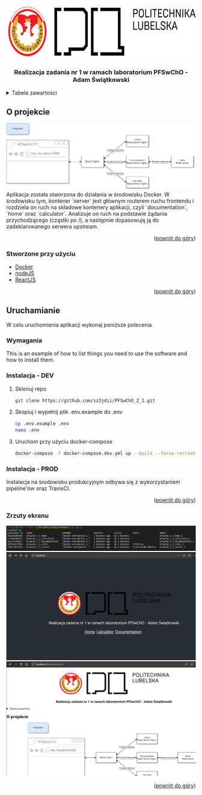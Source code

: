 <div id="top"></div>



<!-- PROJECT LOGO -->
<br />
<div align="center">
  <a href="https://github.com/sz3jdii/PFSwChO_Z_1">
    <img src="./documentation/public/logo.png" alt="Logo" height="143">
  </a>

<h3 align="center">Realizacja zadania nr 1 w ramach laboratorium PFSwChO - Adam Świątkowski</h3>

</div>



<!-- TABLE OF CONTENTS -->
<details>
  <summary>Tabela zawartości</summary>
  <ol>
    <li>
      <a href="#about-the-project">O projekcie</a>
      <ul>
        <li><a href="#built-with">Stworzone przy użyciu</a></li>
      </ul>
    </li>
    <li>
      <a href="#getting-started">Uruchamianie</a>
      <ul>
        <li><a href="#prerequisites">Wymagania</a></li>
        <li><a href="#installation">Instalacja - DEV</a></li>
        <li><a href="#installation">Instalacja - PROD</a></li>
        <li><a href="#screenshoots">Zrzuty ekranu</a></li>
      </ul>
    </li>
  </ol>
</details>



<!-- ABOUT THE PROJECT -->
## O projekcie
<div align="center">
    <img src="./documentation/public/diagram.png" alt="diagram">
</div>
Aplikacja została stworzona do działania w środowisku Docker. W środowisku tym, kontener `server` jest głównym routerem ruchu frontendu i rozdziela on ruch na składowe kontenery aplikacji, czyli `documentation`, `home` oraz `calculator`. Analizuje on ruch na podstawie żądania przychodzącego (cząstki po /), a następnie dopasowuję ją do zadeklarowanego serwera upstream.

<p align="right">(<a href="#top">powrót do góry</a>)</p>



### Stworzone przy użyciu

* [Docker](https://www.docker.com/)
* [nodeJS](https://nodejs.org/en/)
* [ReactJS](https://pl.reactjs.org/)

<p align="right">(<a href="#top">powrót do góry</a>)</p>



<!-- GETTING STARTED -->
## Uruchamianie

W celu uruchomienia aplikacji wykonaj poniższe polecenia

### Wymagania

This is an example of how to list things you need to use the software and how to install them.

### Instalacja - DEV

1. Sklonuj repo
   ```sh
   git clone https://github.com/sz3jdii/PFSwChO_Z_1.git
   ```
3. Skopiuj i wypełnij plik .env.example do .env
   ```sh
   cp .env.example .env
   nano .env
   ```
2. Uruchom przy użyciu docker-compose
   ```sh
   docker-compose -f docker-compose.dev.yml up --build --force-recreate
   ```
### Instalacja - PROD

Instalacja na środowisku produkcyjnym odbywa się z wykorzystaniem pipeline'ów oraz TravisCI.

<p align="right">(<a href="#top">powrót do góry</a>)</p>

### Zrzuty ekranu

<div align="center">
    <img src="./documentation/public/usage-0.png" alt="usage-0">
</div>
<div align="center">
    <img src="./documentation/public/usage-1.png" alt="usage-1">
</div>
<div align="center">
    <img src="./documentation/public/usage-2.png" alt="usage-2">
</div>
<p align="right">(<a href="#top">powrót do góry</a>)</p>